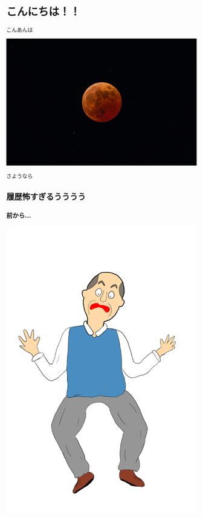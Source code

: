 ﻿<h1>こんにちは！！</h1>
<p>こんあんは</p>
<img src="lunar_eclipse.jpg">
<p>さようなら</p>
<h2>履歴怖すぎるうううう</h2>
<h3>前から…</h3>
<img src="PanPan前から.png">
